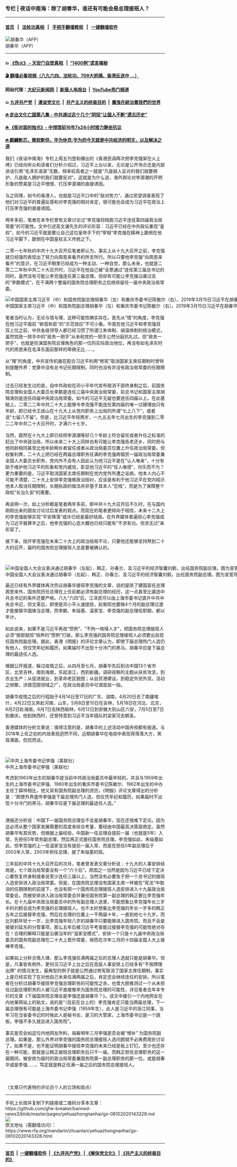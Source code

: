 ### 专栏 | 夜话中南海：除了胡春华，谁还有可能会是总理接班人？
------------------------

#### [首页](https://github.com/gfw-breaker/banned-news3/blob/master/README.md) &nbsp;&nbsp;|&nbsp;&nbsp; [法轮功真相](https://github.com/begood0513/basic/blob/master/README.md)  &nbsp;&nbsp;|&nbsp;&nbsp; [手把手翻墙教程](https://github.com/gfw-breaker/guides/wiki)  &nbsp;&nbsp;|&nbsp;&nbsp; [一键翻墙软件](https://github.com/gfw-breaker/nogfw/blob/master/README.md)  



<div id="headerimg">
 <img alt="胡春华（AFP）" src="https://www.rfa.org/mandarin/zhuanlan/yehuazhongnanhai/gx-11042019140419.html/yt1104f.jpg/image" title="胡春华（AFP）"/>
 <div id="headerimgcontents">
  <div id="headerimgcaption">
   <span>
    胡春华（AFP）
   </span>
   <!-- zoomattribute -->
  </div>
  <!-- headerimgcaption -->
 </div>
 <!-- headerimagecontents -->
</div>

<hr/>


#### 💥 [《伪火》 - 天安门自焚真相 ](http://141.164.51.119:10000/videos/blog/weihuo.html)&nbsp; |&nbsp; [“1400例”谎言揭秘  ](http://141.164.51.119:10000/videos/blog/jiexi1400.html)

#### [ 🎬  翻墙必看视频（八九六四、法轮功、709大抓捕、香港反送中 ...）](https://github.com/gfw-breaker/links/blob/master/banned.md)

#### 网站代理：[大纪元新闻网](http://167.172.10.89:10080/gb/) &nbsp;|&nbsp; [新唐人电视台](http://167.172.10.89:8808/gb/) &nbsp;|&nbsp; [YouTube热门频道](http://158.247.203.241/youtube.html)

#### 💥 [九评共产党](http://141.164.51.119:10000/videos/res/jiuping/)&nbsp; |&nbsp; [漫谈党文化](http://141.164.51.119:10000/videos/res/mtdwh/)&nbsp; |&nbsp; [共产主义的终极目的](http://141.164.51.119:10000/videos/res/zjmd/)&nbsp; |&nbsp; [魔鬼在統治著我們的世界](http://141.164.51.119:10000/videos/res/TheSpecter/)  

#### [ 🔥  走出文化亡国第八集 - 中共通过这个几个“阴招”让国人不断“遗忘历史”  ](http://141.164.51.119:10000/videos/news/../res/zcwhwg/index.html)

#### [ 🔥  《街对面的烛光》- 中领馆前16年7x24小时接力静坐抗议](http://141.164.51.119:10000/videos/news/../legend/index.html)

#### [ 🔥  麒麟断芯，微软断供，华为休克;华为的今天就是中共经济的明天，以及解决之道](http://141.164.51.119:10000/videos/news/ztl03.html)

<div id="storytext">
 <div>
  <div class="slot_header">
  </div>
 </div>
 <p>
  我们《夜话中南海》专栏上周五刊登和播出的《香港民调再次把李克强架在火上烤》已经向听众和读者们分析介绍过，习近平上台以来，无论是公开场合还是内部讲话引用“毛泽东语录”无数，频率较高者之一就是“凡是敌人反对的我们就要拥护，凡是敌人拥护的我们就要反对”。这就是为什么说，海外舆论对李源潮的开明形象的赞美是习近平憎恨、打压李源潮的直接诱因。
  <br/>
  <br/>
  与之同理，如今的香港人，也就是习近平口中的“敌对势力”，通过民望调查表现了他们对习近平的普遍反感和对李克强的相对肯定，很可能也会成为习近平在政治上打压李克强的直接诱因。
  <br/>
  <br/>
  两年多前，笔者在本专栏曾有文章讨论过“李克强将陪跑习近平连任第四届政治局常委”的可能性。文中引述高文谦先生的评论形容：习近平已经在中共政坛重现“皇权“，如今的习近平就是要让自己这位皇帝手下的“宰相”李克强在精神上跪倒在他习近平脚下，跪倒在中国皇权主义传统之下。
  <br/>
  <br/>
  二零一七年秋的中共十九大召开后笔者即认为，事实上从十九大召开之前，李克强就已经强烈表现出了努力向周恩来看齐的所言所行。所以只要他李克强“向周恩来看齐”的意识，在习近平眼里已经成为一种主动、一种自觉，那么未来，也就是二零二二年秋中共二十大召开时，习近平在他自己被“全票通过”连任第三届总书记的同时，虽然没有可能让李克强连任第三届总理，但却有可能让李克强沿袭过去的“李鹏模式”，在干满两个整届的国务院总理职务之后继续留任一届中央政治局常委。
 </p>
 <p>
  <div class="image-inline captioned" style="width:1835px;">
   <div style="width:1835px;">
    <img alt="中国国家主席习近平（中）和国务院副总理胡春华（左）和重庆市委书记陈敏尔（右）。2019年3月15日习近平在胡春华和陈敏尔的陪同下访问重庆。（路透社）" src="https://www.rfa.org/mandarin/yataibaodao/zhengzhi/ql1-04162019092747.html/2018-03-03T101821Z_109346679_RC15E53B84A0_RTRMADP_3_CHINA-PARLIAMENT.JPG" title="中国国家主席习近平（中）和国务院副总理胡春华（左）和重庆市委书记陈敏尔（右）。2019年3月15日习近平在胡春华和陈敏尔的陪同下访问重庆。（路透社）"/>
   </div>
   <div class="image-caption">
    <span style="width:1835px;">
     中国国家主席习近平（中）和国务院副总理胡春华（左）和重庆市委书记陈敏尔（右）。2019年3月15日习近平在胡春华和陈敏尔的陪同下访问重庆。（路透社）
    </span>
    <span class="copyright">
    </span>
   </div>
  </div>
  <br/>
  笔者当时认为，无论与情与理，这种可能性确实存在。首先从“情”的角度，李克强在他习近平面前 “俯首称臣”的“示范效应”不可小看。毕竟在他习近平和李克强双双上位之前，中共各级领导人都已经习惯了所谓江朱体制、胡温体制的统治模式，虽然党政一把手中的“政务一把手”从未和党的一把手公然分庭抗礼过，但“政务一把手”，也就是扮演国务院总理角色的那一位的实际政治地位，再没有如毛泽东时代的周恩来在毛泽东面前那样的卑微无比……。
  <br/>
  <br/>
  从“理”的角度，中共宣传机器在配合习近平利用“修宪”取消国家主席任期制时曾特别提醒外界：党章中没有总书记任期限制，同时也没有并没有政治局常委的任期限制。
  <br/>
  <br/>
  过去已经发生过的是，自中共政权在邓小平年代宣布取消干部终身制之后，前国务院总理和全国人大委员长李鹏是连任三届中央政治局常委，前总书记和国家主席胡锦涛则是连任四届中央政治局常委。如今的习近平无疑也要连任四届以上。在此基础上，二零二二年中共二十大上能够令李克强不能连任第四届的唯一过硬理由只有年龄，即已经令王歧山在十九大上从党内职务上出局的所谓“七上八下”，或者说“七留八不留”。但是，比习近平年轻两岁，一九五五年七月出生的李克强到二零二二年中共二十大召开时，才满六十七岁。
  <br/>
  <br/>
  当然，既然在十九大上即已经把李源潮等好几个年龄上符合留任或者升任之标准的赶出了中央政治局，所以未来二十大上同样也有可能让李克强告老还乡，同时把与他同龄相同甚至比他年龄稍长者留任或者从政治局委员位置上升任政治局常委。但权衡利弊，二十大上把已经在两届总理职务任满的李克强再犒赏一届政治局常委兼全国人大委员长职务，党内外不会有人因此认为他习近平是在“认人唯亲”，十分有助于维护他习近平的形象和党内威信，彰显他习近平的“任人唯德”，何乐而不为？更为重要的是，习近平取消国家主席任期制在党内党外所遭之诟病，他本人内心不可能不清楚，二十大上安排李克强做政治陪衬，应该是有利于他习近平在党内昭示他本人取消任期限制，长期执政的做法并非基于其本人“恋栈”，而是为了保障整个政权“长治久安”的需要。
  <br/>
  <br/>
  再说明一次，如上分析都是笔者两年多前，即中共十九大召开后不久时，在与国内刚刚出来的朋友讨论过后发表的观点。而现在的笔者更倾向于相信，未来十二大上的李克强能够实现“平安降落”或许已经是最好结局。在外界媒体普遍担心李克强成为习近平替罪羊之后，他李克强的心态大概也已经只能有“不求有功，但求无过”来形容了。
  <br/>
  <br/>
  接下来，抛开李克强在未来二十大上的政治结局不论，只要他还能够坚持熬到二十大的召开，届时的国务院总理接班人总是要被确认的。
 </p>
 <p>
  <br/>
  <div class="image-inline captioned" style="width:5000px;">
   <div style="width:5000px;">
    <img alt="中国全国人大会议表决通过胡春华（左起）、韩正、孙春兰、及习近平的经济智囊刘鹤，出任国务院副总理。图为宣誓场景。（美联社）" src="https://www.rfa.org/mandarin/yataibaodao/zhengzhi/ql2-03192018102128.html/AP_18078171571661.jpg" title="中国全国人大会议表决通过胡春华（左起）、韩正、孙春兰、及习近平的经济智囊刘鹤，出任国务院副总理。图为宣誓场景。（美联社）"/>
   </div>
   <div class="image-caption">
    <span style="width:5000px;">
     中国全国人大会议表决通过胡春华（左起）、韩正、孙春兰、及习近平的经济智囊刘鹤，出任国务院副总理。图为宣誓场景。（美联社）
    </span>
    <span class="copyright">
    </span>
   </div>
  </div>
 </p>
 <p>
  最近已经有外界媒体再次热议胡春华接班李克强的文章，说的是除了建国首任总理周恩来外，国务院历任总理在上任前都必须有副总理的经历，这一点甚至比遴选中共总书记的条件还要严格。八九“六四”后，江泽民可以由上海市委书记直升中共中央总书记，但文革后，即使是邓小平火速提拔，赵紫阳也要做4个月的副总理过渡才能接替华国锋当总理，而李鹏、朱镕基、温家宝、李克强的副总理任职期，都以年计。
  <br/>
  <br/>
  如此说来，如果不是习近平再改“惯例”，“不拘一格降人才”，把国务院总理接班人必须“按部就班”培养的“惯例”打破，那么李克强的国务院总理接班人必须要出自现任国务院副总理。据此，香港《明报》的评论文章认为，即使下届总理热门人选仍有他人，但仅凭年纪和履历，如果届时不出现十分冷门的黑马，胡春华应是下届总理的最适任人选。
  <br/>
  <br/>
  根据公开报道，躲过疫情之后，从四月至七月，胡春华先后到访中国13个省市区，北至吉林，南到海南，东起浙江，西到新疆。调研视察的主题从扶贫攻坚，到农业生产；从促进就业，到革命老区脱困；从自贸港建设，到稳定外贸外资。活动之频繁，涉猎范围领域之广，在政治局委员中可谓首屈一指。
  <br/>
  <br/>
  胡春华疫情之后的行程始于4月14日至17日的广东、湖南，4月20日去了南疆喀什，4月22日又奔赴河南、山东，5月8日至10日在吉林，5月18日在河北、北京，6月2日赴海南，6月7日去陕西榆林，6月12日到安徽大别山区六安，7月5日至7日到重庆。他到陕西时，还曾特意到习近平当年插队的梁家河去朝圣。
  <br/>
  <br/>
  香港媒体的分析文章说：值得注意的是，胡春华的上述活动中国央视都有报道。与2018年上任之初的内敛表现迥然不同，近期胡春华在电视中表现得落落大方，笑容满面，侃侃而谈。
 </p>
 <p>
  <br/>
  <div class="image-inline captioned" style="width:700px;">
   <div style="width:700px;">
    <img alt="中共上海市委书记李强（美联社）" src="https://www.rfa.org/mandarin/zhuanlan/yehuazhongnanhai/gx-11042019140419.html/yt1104g.jpg" title="中共上海市委书记李强（美联社）"/>
   </div>
   <div class="image-caption">
    <span style="width:700px;">
     中共上海市委书记李强（美联社）
    </span>
    <span class="copyright">
    </span>
   </div>
  </div>
 </p>
 <p>
  考虑到1963年出生的胡春华是当前中共政治局委员中最年轻的，并且与1959年出生的上海市委书记李强、1960年出生的重庆市委书记陈敏尔、1962年出生的中办主任丁薛祥相比，他又具有国务院副总理的资历，《明报》评论文章得出的分析是：“即使外界盛传李强是下届总理热门人选，但仅凭年纪和履历，如果届时不出现十分冷门的黑马，胡春华应是下届总理的最适任人选。”
  <br/>
  <br/>
  <br/>
  港报还分析说：中国下一届国务院总理会不会是胡春华，现在还很难下定论。因为这必须从整个国家发展需要的高度来综合考量，要经由中国最高决策层商定。虽然胡春华有其优势，但根据上届经验，中国新一任总理会提前一届（也就是5年）入常，先担任5年常务副总理，然后再正式接任国务院总理。李克强如此，朱镕基如此，但李克强的上一任温家宝没有提前一届入常，而是在担任5年副总理后于2002年入常，2003年担任总理，接了朱镕基的班。
  <br/>
  <br/>
  三年前的中共十九大召开后的次月，笔者曾发表文章分析说：十九大的人事安排结局是，七个政治局常委没有一个“六十后”。原因之一当然是因为习近平已经下定决心要恢复终身制或者说至少连任三届以上，当然没有必要急于把一个总书记的接班人选安排进入政治局常委。但是，在国务院总理没有国家主席一样被在“宪法”中取消的任期限制的前提下，也没有把一个国务院总理接班人选安排进入十九届政治局常委会，而被安排进入政治局常委会并兼任国务院第一副总理的韩正要比李克强年长。在十九届中央政治局委员中的所有副总理人选里，不能想象比李克强年长三岁半的刘鹤会成为李克强的总理接班人，也不太好想象比李克强的年长一岁多的韩正五年之后接替李克强，然后在总理的位置上一干两届十年，一直到他七十九岁。而比刘鹤年轻十一岁，比李克强年轻八岁的胡春华只要能够进入国务院，而且不会是接替刘延东的分管事项，那么五年后被习近平考查能过接替李克强的可能性绝对存在！合理的解释只能是沿袭当年的“温家宝模式”，安排一个只是十九届中央政治局委员的国务院副总理在二十大上晋升常委，继而在次年三月的十四届全国人大上接棒李克强。
  <br/>
  <br/>
  如果如上分析合情入理，那么李克强任满两届之后的总理人选就只能是胡春华。但是，凡事皆有例外，更何况习近平上台之后在高层人事安排上已经多有“不按牌理出牌” 的情况发生，最典型的例子就是公然通过修宪取消了国家主席任期制，事实上是已经实现了在对他自己未来任满两届之后，肯定还会继续连任的安排。所以笔者在分析过胡春华接班李克强总理职务的可能性之余，也曾大胆推测过一个从未担任过副总理职务的人被习近平直接推举为国务院总理的可能性，详见笔者去年本专栏的文章《下届国务院总理会是李强还是胡春华？》。该文中援引一个内地网友在内地某网站上的贴文，说的是“（目前在台上的）李克强肯定只能当两届总理，下一届总理很有可能是上海市委书记李强（1959年生），此人是习近平的浙江同事，当年习在当省委书记的时候此人是秘书长，是习的大管家。上海市委书记是一个跳板，李强不多久就会进入国务院”。
  <br/>
  <br/>
  事实是否会如这位内地网友所料，端看明年三月李强是否会被“增补” 为国务院副总理。如果是，那么外界对李克强的国务院总理接班人选问题就不必再费周折讨论了。如果不是，也不能证明胡春华接班李克强的未来已经是板上钉钉。至少也还存在一种可能，那就是让韩正接班总理职务后只干一届。而韩正担任总理职务的这一届期间，被安排为届时的政治局常委兼国务院第一副总理职务的那一位，或是胡春华或是李强……，笃定就是韩正任满一届之后的国务院总理接班人。
  <br/>
  <br/>
  <br/>
  <br/>
  （文章只代表特约评论员个人的立场和观点）
 </p>
</div>

<hr/>
手机上长按并复制下列链接或二维码分享本文章：<br/>
https://github.com/gfw-breaker/banned-news3/blob/master/pages/yehuazhongnanhai/gx-08102020143328.md <br/>
<a href='https://github.com/gfw-breaker/banned-news3/blob/master/pages/yehuazhongnanhai/gx-08102020143328.md'><img src='https://github.com/gfw-breaker/banned-news3/blob/master/pages/yehuazhongnanhai/gx-08102020143328.md.png'/></a> <br/>
原文地址（需翻墙访问）：https://www.rfa.org/mandarin/zhuanlan/yehuazhongnanhai/gx-08102020143328.html


------------------------
#### [首页](https://github.com/gfw-breaker/banned-news3/blob/master/README.md) &nbsp;|&nbsp; [一键翻墙软件](https://github.com/gfw-breaker/nogfw/blob/master/README.md) &nbsp;| [《九评共产党》](https://github.com/gfw-breaker/9ping.md/blob/master/README.md#九评之一评共产党是什么) | [《解体党文化》](https://github.com/gfw-breaker/jtdwh.md/blob/master/README.md) | [《共产主义的终极目的》](https://github.com/gfw-breaker/gczydzjmd.md/blob/master/README.md)


<img src='http://gfw-breaker.win/banned-news3/pages/yehuazhongnanhai/gx-08102020143328.md' width='0px' height='0px'/>